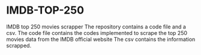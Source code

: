 # IMDB-TOP-250
IMDB top 250 movies scrapper
The repository contains a code file and a csv.
The code file contains the codes implemented to scrape the top 250 movies data from the IMDB official website
The csv contains the information scrapped.
